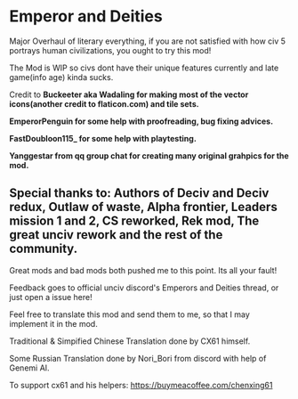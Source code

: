 # Emperor and Deities
 Major Overhaul of literary everything, if you are not satisfied with how civ 5 portrays human civilizations, you ought to try this mod!

 The Mod is WIP so civs dont have their unique features currently and late game(info age) kinda sucks.

 Credit to 
 **Buckeeter aka Wadaling for making most of the vector icons(another credit to flaticon.com) and tile sets.**

 **EmperorPenguin for some help with proofreading, bug fixing advices.**

 **FastDoubloon115_ for some help with playtesting.**

 **Yanggestar from qq group chat for creating many original grahpics for the mod.**

 Special thanks to:
 Authors of Deciv and Deciv redux, Outlaw of waste, Alpha frontier, Leaders mission 1 and 2, CS reworked, Rek mod, The great unciv rework and the rest of the community. 
 ---
 Great mods and bad mods both pushed me to this point. Its all your fault!

 Feedback goes to official unciv discord's Emperors and Deities thread, or just open a issue here!

 Feel free to translate this mod and send them to me, so that I may implement it in the mod.

 Traditional & Simpified Chinese Translation done by CX61 himself.

 Some Russian Translation done by Nori_Bori from discord with help of Genemi AI.
 
 To support cx61 and his helpers:
 https://buymeacoffee.com/chenxing61

